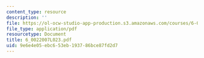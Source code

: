 ```yaml
---
content_type: resource
description: ''
file: https://ol-ocw-studio-app-production.s3.amazonaws.com/courses/6-002-circuits-and-electronics-spring-2007/9e6e4e05ebc653eb193786bce87fd2d7_6_0022007L023.pdf
file_type: application/pdf
resourcetype: Document
title: 6_0022007L023.pdf
uid: 9e6e4e05-ebc6-53eb-1937-86bce87fd2d7
---
```

